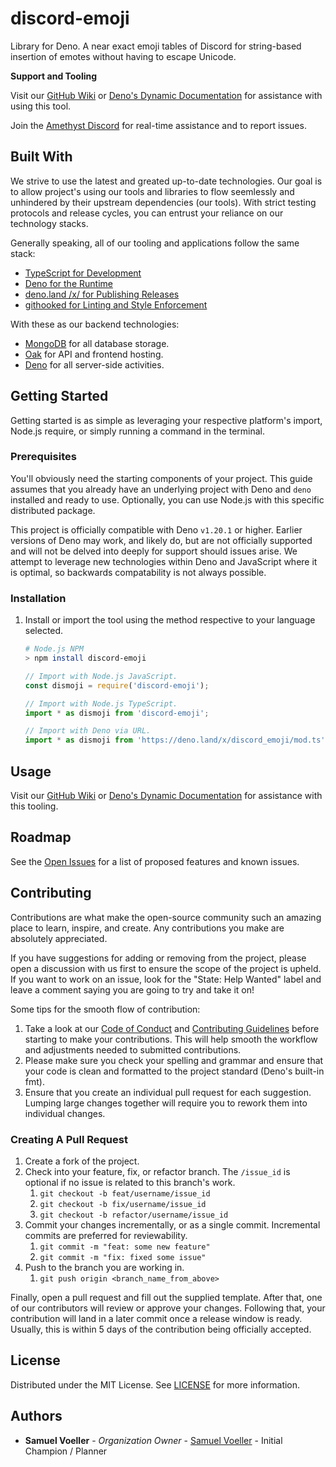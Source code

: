 # discord-emoji

Library for Deno. A near exact emoji tables of Discord for
string-based insertion of emotes without having to escape
Unicode.

**Support and Tooling**

Visit our [GitHub Wiki](/wiki) or
[Deno's Dynamic Documentation](https://doc.deno.land/https://deno.land/x/discord-emoji/mod.ts)
for assistance with using this tool.

Join the [Amethyst Discord](https://invite-to.amethyst.live/)
for real-time assistance and to report issues.

## Built With

We strive to use the latest and greated up-to-date technologies.
Our goal is to allow project's using our tools and libraries to
flow seemlessly and unhindered by their upstream dependencies
(our tools). With strict testing protocols and release cycles,
you can entrust your reliance on our technology stacks.

Generally speaking, all of our tooling and applications follow
the same stack:

- [TypeScript for Development](https://www.typescriptlang.org/)
- [Deno for the Runtime](https://deno.land/)
- [deno.land /x/ for Publishing Releases](https://deno.land/x/)
- [githooked for Linting and Style Enforcement](https://deno.land/x/githooked)

With these as our backend technologies:

- [MongoDB](https://www.mongodb.com/) for all database storage.
- [Oak](https://deno.land/x/oak/) for API and frontend hosting.
- [Deno](https://deno.land/) for all server-side activities.

## Getting Started

Getting started is as simple as leveraging your respective
platform's import, Node.js require, or simply running a command
in the terminal.

### Prerequisites

You'll obviously need the starting components of your project.
This guide assumes that you already have an underlying project
with Deno and `deno` installed and ready to use. Optionally, you
can use Node.js with this specific distributed package.

This project is officially compatible with Deno `v1.20.1` or
higher. Earlier versions of Deno may work, and likely do, but
are not officially supported and will not be delved into deeply
for support should issues arise. We attempt to leverage new
technologies within Deno and JavaScript where it is optimal, so
backwards compatability is not always possible.

### Installation

1. Install or import the tool using the method respective to
   your language selected.

   ```bash
   # Node.js NPM
   > npm install discord-emoji
   ```

   ```js
   // Import with Node.js JavaScript.
   const dismoji = require('discord-emoji');
   ```

   ```ts
   // Import with Node.js TypeScript.
   import * as dismoji from 'discord-emoji';

   // Import with Deno via URL.
   import * as dismoji from 'https://deno.land/x/discord_emoji/mod.ts'; // I would recommend you pin the expected version!
   ```

## Usage

Visit our [GitHub Wiki](/wiki) or
[Deno's Dynamic Documentation](https://doc.deno.land/https://deno.land/x/discord-emoji/mod.ts)
for assistance with this tooling.

## Roadmap

See the [Open Issues](/issues) for a list of proposed features
and known issues.

## Contributing

Contributions are what make the open-source community such an
amazing place to learn, inspire, and create. Any contributions
you make are absolutely appreciated.

If you have suggestions for adding or removing from the project,
please open a discussion with us first to ensure the scope of
the project is upheld. If you want to work on an issue, look for
the "State: Help Wanted" label and leave a comment saying you
are going to try and take it on!

Some tips for the smooth flow of contribution:

1. Take a look at our
   [Code of Conduct](https://github.com/amethyst-studio/.github/blob/main/.github/CODE_OF_CONDUCT.md)
   and
   [Contributing Guidelines](https://github.com/amethyst-studio/github/blob/main/.github/CONTRIBUTING.md)
   before starting to make your contributions. This will help
   smooth the workflow and adjustments needed to submitted
   contributions.
2. Please make sure you check your spelling and grammar and
   ensure that your code is clean and formatted to the project
   standard (Deno's built-in fmt).
3. Ensure that you create an individual pull request for each
   suggestion. Lumping large changes together will require you
   to rework them into individual changes.

### Creating A Pull Request

1. Create a fork of the project.
2. Check into your feature, fix, or refactor branch. The
   `/issue_id` is optional if no issue is related to this
   branch's work.
   1. `git checkout -b feat/username/issue_id`
   2. `git checkout -b fix/username/issue_id`
   3. `git checkout -b refactor/username/issue_id`
3. Commit your changes incrementally, or as a single commit.
   Incremental commits are preferred for reviewability.
   1. `git commit -m "feat: some new feature"`
   2. `git commit -m "fix: fixed some issue"`
4. Push to the branch you are working in.
   1. `git push origin <branch_name_from_above>`

Finally, open a pull request and fill out the supplied template.
After that, one of our contributors will review or approve your
changes. Following that, your contribution will land in a later
commit once a release window is ready. Usually, this is within 5
days of the contribution being officially accepted.

## License

Distributed under the MIT License. See
[LICENSE](https://github.com/amethyst-studio/discord-emoji/blob/main/LICENSE)
for more information.

## Authors

- **Samuel Voeller** - _Organization Owner_ -
  [Samuel Voeller](https://github.com/xCykrix) - Initial
  Champion / Planner
